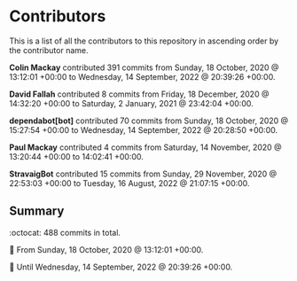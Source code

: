 # Contributors

This is a list of all the contributors to this repository in ascending order by the contributor name.

**Colin Mackay** contributed 391 commits from Sunday, 18 October, 2020 @ 13:12:01 +00:00 to Wednesday, 14 September, 2022 @ 20:39:26 +00:00.

**David Fallah** contributed 8 commits from Friday, 18 December, 2020 @ 14:32:20 +00:00 to Saturday, 2 January, 2021 @ 23:42:04 +00:00.

**dependabot[bot]** contributed 70 commits from Sunday, 18 October, 2020 @ 15:27:54 +00:00 to Wednesday, 14 September, 2022 @ 20:28:50 +00:00.

**Paul Mackay** contributed 4 commits from Saturday, 14 November, 2020 @ 13:20:44 +00:00 to 14:02:41 +00:00.

**StravaigBot** contributed 15 commits from Sunday, 29 November, 2020 @ 22:53:03 +00:00 to Tuesday, 16 August, 2022 @ 21:07:15 +00:00.

## Summary

:octocat: 488 commits in total.

:date: From Sunday, 18 October, 2020 @ 13:12:01 +00:00.

:date: Until Wednesday, 14 September, 2022 @ 20:39:26 +00:00.

